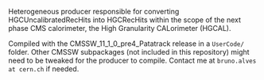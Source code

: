 Heterogeneous producer responsible for converting HGCUncalibratedRecHits into HGCRecHits within the scope of the next phase CMS calorimeter, the High Granularity CALorimeter (HGCAL).

Compiled with the CMSSW_11_1_0_pre4_Patatrack release in a ```UserCode/``` folder. Other CMSSW subpackages (not included in this repository) might need to be tweaked for the producer to compile. Contact me at ```bruno.alves at cern.ch``` if needed.